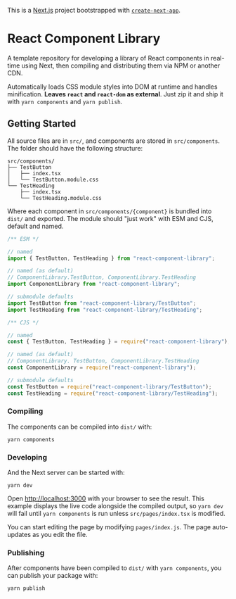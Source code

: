 This is a [Next.js](https://nextjs.org/) project bootstrapped with
[`create-next-app`](https://github.com/vercel/next.js/tree/canary/packages/create-next-app).

# React Component Library

A template repository for developing a library of React components in real-time
using Next, then compiling and distributing them via NPM or another CDN.

Automatically loads CSS module styles into DOM at runtime and handles
minification. **Leaves `react` and `react-dom` as external**. Just zip it and
ship it with `yarn components` and `yarn publish`.

## Getting Started

All source files are in `src/`, and components are stored in `src/components`.
The folder should have the following structure:

```
src/components/
├── TestButton
│   ├── index.tsx
│   └── TestButton.module.css
└── TestHeading
    ├── index.tsx
    └── TestHeading.module.css
```

Where each component in `src/components/{component}` is bundled into `dist/` and
exported. The module should "just work" with ESM and CJS, default and named.

```js
/** ESM */

// named
import { TestButton, TestHeading } from "react-component-library";

// named (as default)
// ComponentLibrary.TestButton, ComponentLibrary.TestHeading
import ComponentLibrary from "react-component-library";

// submodule defaults
import TestButton from "react-component-library/TestButton";
import TestHeading from "react-component-library/TestHeading";
```

```js
/** CJS */

// named
const { TestButton, TestHeading } = require("react-component-library");

// named (as default)
// ComponentLibrary. TestButton, ComponentLibrary.TestHeading
const ComponentLibrary = require("react-component-library");

// submodule defaults
const TestButton = require("react-component-library/TestButton");
const TestHeading = require("react-component-library/TestHeading");
```

### Compiling

The components can be compiled into `dist/` with:

```
yarn components
```

### Developing

And the Next server can be started with:

```
yarn dev
```

Open [http://localhost:3000](http://localhost:3000) with your browser to see the
result. This example displays the live code alongside the compiled output, so
`yarn dev` will fail until `yarn components` is run unless `src/pages/index.tsx`
is modified.

You can start editing the page by modifying `pages/index.js`. The page
auto-updates as you edit the file.

### Publishing

After components have been compiled to `dist/` with `yarn components`, you can
publish your package with:

```
yarn publish
```
